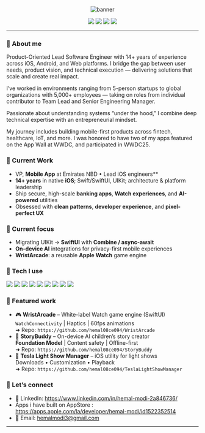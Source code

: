 <p align="center">
  <img src="https://capsule-render.vercel.app/api?type=rect&color=0:ff7a18,100:af002d&height=120&section=header&text=Hi,%20I'm%20Hemal!&fontColor=ffffff&fontSize=40&fontAlignY=70" alt="banner" />
</p>

<p align="center">
  <a href="https://github.com/hemalmodi?tab=followers"><img src="https://img.shields.io/github/followers/hemalmodi?style=flat&label=Followers" /></a>
  <a href="https://visitor-badge.laobi.icu/badge?page_id=hemalmodi.hemalmodi"><img src="https://visitor-badge.laobi.icu/badge?page_id=hemalmodi.hemalmodi" /></a>
  <a href="mailto:your.email@example.com"><img src="https://img.shields.io/badge/Email-Contact-informational" /></a>
  <a href="https://www.linkedin.com/in/hemal-modi-2a846736/"><img src="https://img.shields.io/badge/LinkedIn-hemal--modi--2a846736-blue" /></a>
</p>

---

### 👋 About me

Product-Oriented Lead Software Engineer with 14+ years of experience across iOS, Android, and Web platforms.
I bridge the gap between user needs, product vision, and technical execution — delivering solutions that scale and create real impact.

I’ve worked in environments ranging from 5-person startups to global organizations with 5,000+ employees — taking on roles from individual contributor to Team Lead and Senior Engineering Manager.

Passionate about understanding systems “under the hood,” I combine deep technical expertise with an entrepreneurial mindset.

My journey includes building mobile-first products across fintech, healthcare, IoT, and more. I was honored to have two of my apps featured on the App Wall at WWDC, and participated in WWDC25.

### 🔭 Current Work
- VP, **Mobile App** at Emirates NBD • Lead iOS engineers**
- **14+ years** in native **iOS**; Swift/SwiftUI, UIKit; architecture & platform leadership
- Ship secure, high-scale **banking apps**, **Watch experiences**, and **AI-powered** utilities
- Obsessed with **clean patterns**, **developer experience**, and **pixel-perfect UX**




### 🔭 Current focus
- Migrating UIKit → **SwiftUI** with **Combine / async-await**
- **On-device AI** integrations for privacy-first mobile experiences
- **WristArcade**: a reusable **Apple Watch** game engine

### 🧰 Tech I use
<p>
  <img src="https://img.shields.io/badge/Swift-FA7343?logo=swift&logoColor=white" />
  <img src="https://img.shields.io/badge/SwiftUI-0D96F6?logo=swift&logoColor=white" />
  <img src="https://img.shields.io/badge/UIKit-2396F3?logo=apple&logoColor=white" />
  <img src="https://img.shields.io/badge/Combine-111111?logo=apple&logoColor=white" />
  <img src="https://img.shields.io/badge/WatchKit-000000?logo=apple&logoColor=white" />
  <img src="https://img.shields.io/badge/Xcode-147EFB?logo=xcode&logoColor=white" />
  <img src="https://img.shields.io/badge/Fastlane-00F200?logo=fastlane&logoColor=white" />
  <img src="https://img.shields.io/badge/Firebase-FFCA28?logo=firebase&logoColor=black" />
  <img src="https://img.shields.io/badge/GitHub%20Actions-2088FF?logo=githubactions&logoColor=white" />
</p>

### 🚀 Featured work
- 🎮 **WristArcade** – White-label Watch game engine (SwiftUI)  
  `WatchConnectivity` | Haptics | 60fps animations  
  ➜ Repo: `https://github.com/hemal08ce094/WristArcade`
- 🧠 **StoryBuddy** – On-device AI children’s story creator  
  **Foundation Model** | Content safety | Offline-first  
  ➜ Repo: `https://github.com/hemal08ce094/StoryBuddy`
- 🚗 **Tesla Light Show Manager** – iOS utility for light shows  
  Downloads • Customization • Playback  
  ➜ Repo: `https://github.com/hemal08ce094/TeslaLightShowManager`




### 🤝 Let’s connect
- 💼 LinkedIn: https://www.linkedin.com/in/hemal-modi-2a846736/
- Apps i have built on AppStore : https://apps.apple.com/la/developer/hemal-modi/id1522352514
- 📨 Email: hemalmodi3@gmail.com

---
